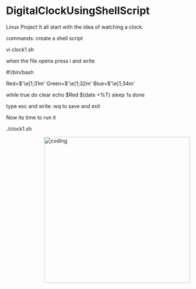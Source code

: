 # DigitalClockUsingShellScript
Linux Project
It all start with the idea of watching a clock.


commands:
create a shell script

vi clock1.sh

when the file opens press i and write

#!/bin/bash

Red=$'\e[1;31m'
Green=$'\e[1;32m'
Blue=$'\e[1;34m'

while true
do
	clear
	echo $Red $(date +%T)
	sleep 1s
done	
		
    
    
type esc and write :wq to save and exit


Now its time to run it

./clock1.sh


<img align="right" alt="coding" width="400" src="https://camo.githubusercontent.com/cae12fddd9d6982901d82580bdf321d81fb299141098ca1c2d4891870827bf17/68747470733a2f2f6d69726f2e6d656469756d2e636f6d2f6d61782f313336302f302a37513379765349765f7430696f4a2d5a2e676966">
